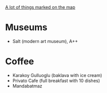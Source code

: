 [A lot of things marked on the map](https://drive.google.com/open?id=1mbI4GxIkwBrYmFmDPEG38xzaMpI&usp=sharing)

# Museums

* Salt (modern art museum), A++

# Coffee

* Karakoy Gulluoglu (baklava with ice cream)
* Privato Cafe (full breakfast with 10 dishes)
* Mandabatmaz
